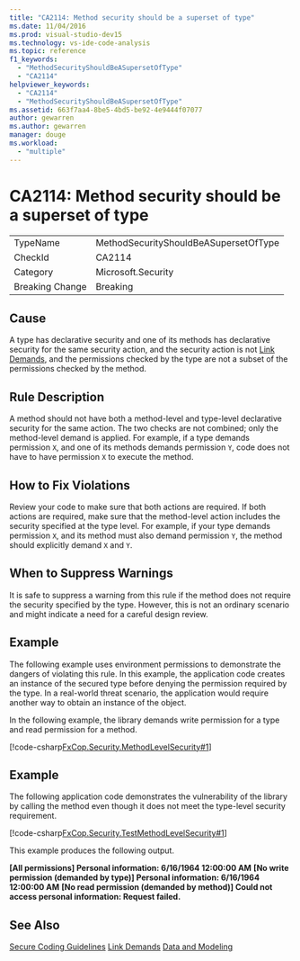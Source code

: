 ```yaml
---
title: "CA2114: Method security should be a superset of type"
ms.date: 11/04/2016
ms.prod: visual-studio-dev15
ms.technology: vs-ide-code-analysis
ms.topic: reference
f1_keywords:
  - "MethodSecurityShouldBeASupersetOfType"
  - "CA2114"
helpviewer_keywords:
  - "CA2114"
  - "MethodSecurityShouldBeASupersetOfType"
ms.assetid: 663f7aa4-8be5-4bd5-be92-4e9444f07077
author: gewarren
ms.author: gewarren
manager: douge
ms.workload:
  - "multiple"
---
```

# CA2114: Method security should be a superset of type
|||
|-|-|
|TypeName|MethodSecurityShouldBeASupersetOfType|
|CheckId|CA2114|
|Category|Microsoft.Security|
|Breaking Change|Breaking|

## Cause
 A type has declarative security and one of its methods has declarative security for the same security action, and the security action is not [Link Demands](/dotnet/framework/misc/link-demands), and the permissions checked by the type are not a subset of the permissions checked by the method.

## Rule Description
 A method should not have both a method-level and type-level declarative security for the same action. The two checks are not combined; only the method-level demand is applied. For example, if a type demands permission `X`, and one of its methods demands permission `Y`, code does not have to have permission `X` to execute the method.

## How to Fix Violations
 Review your code to make sure that both actions are required. If both actions are required, make sure that the method-level action includes the security specified at the type level. For example, if your type demands permission `X`, and its method must also demand permission `Y`, the method should explicitly demand `X` and `Y`.

## When to Suppress Warnings
 It is safe to suppress a warning from this rule if the method does not require the security specified by the type. However, this is not an ordinary scenario and might indicate a need for a careful design review.

## Example
 The following example uses environment permissions to demonstrate the dangers of violating this rule. In this example, the application code creates an instance of the secured type before denying the permission required by the type. In a real-world threat scenario, the application would require another way to obtain an instance of the object.

 In the following example, the library demands write permission for a type and read permission for a method.

 [!code-csharp[FxCop.Security.MethodLevelSecurity#1](../code-quality/codesnippet/CSharp/ca2114-method-security-should-be-a-superset-of-type_1.cs)]

## Example
 The following application code demonstrates the vulnerability of the library by calling the method even though it does not meet the type-level security requirement.

 [!code-csharp[FxCop.Security.TestMethodLevelSecurity#1](../code-quality/codesnippet/CSharp/ca2114-method-security-should-be-a-superset-of-type_2.cs)]

 This example produces the following output.

 **[All permissions] Personal information: 6/16/1964 12:00:00 AM**
**[No write permission (demanded by type)] Personal information: 6/16/1964 12:00:00 AM**
**[No read permission (demanded by method)] Could not access personal information: Request failed.**
## See Also
 [Secure Coding Guidelines](/dotnet/standard/security/secure-coding-guidelines)
 [Link Demands](/dotnet/framework/misc/link-demands)
 [Data and Modeling](/dotnet/framework/data/index)